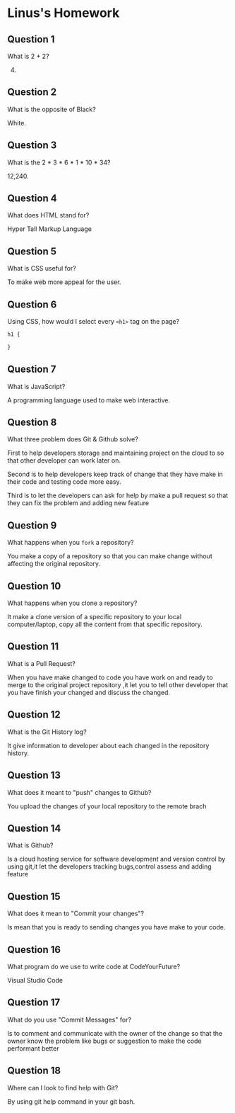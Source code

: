 # Linus's Homework

## Question 1

What is 2 + 2?

4.

## Question 2

What is the opposite of Black?

White.

## Question 3

What is the  2 * 3 * 6 * 1 * 10 * 34?

12,240.

## Question 4 

What does HTML stand for?

Hyper Tall Markup Language

## Question 5

What is CSS useful for?

To make web more appeal for the user.

## Question 6

Using CSS, how would I select every `<h1>` tag on the page?

```css
h1 {

}
```

## Question 7

What is JavaScript?

A programming language used to make web interactive.

## Question 8

What three problem does Git & Github solve?

First to help developers storage and maintaining project  on the cloud to so that other developer can work later on.

Second is to help developers keep track of change that they have make in their code and testing code more easy.

Third is to let the developers can ask for help by make a pull request so that they can fix the problem and adding new feature


## Question 9

What happens when you `fork` a repository?

You make a copy of a repository so that you can make change without affecting the original repository.

## Question 10 

What happens when you clone a repository?

It make a clone version of a specific repository to your local computer/laptop, copy all the content from that specific repository.

## Question 11

What is a Pull Request?

When you have make changed to code you have work on and ready to merge  to the original project repository ,it let you to tell other developer that you have finish your changed and discuss the changed.

## Question 12

What is the Git History log?

It give information to developer about each changed in the repository history.

## Question 13

What does it meant to "push" changes to Github?

You upload the changes of your local repository to the remote brach

## Question 14

What is Github?

Is a cloud hosting service for software development and version control by using git,it let the developers tracking bugs,control assess and adding feature
## Question 15

What does it mean to "Commit your changes"?

Is mean that you is ready to sending changes you have make to your code.
## Question 16

What program do we use to write code at CodeYourFuture?

Visual Studio Code

## Question 17

What do you use "Commit Messages" for?

Is to comment and communicate with the owner of the change so that the owner know the problem like bugs or suggestion to make  the code performant better

## Question 18

Where can I look to find help with Git?

By using git help command in your git bash. 
